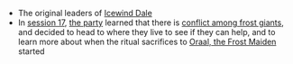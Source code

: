 - The original leaders of [Icewind Dale](/pages/icewind-dale)
- In [session 17](/pages/session-17), [the party](/pages/party) learned that there is [conflict among frost giants](/pages/frost-giant-conflict-resolution), and decided to head to where they live to see if they can help, and to learn more about when the ritual sacrifices to [Oraal, the Frost Maiden](#oraal-the-frost-maiden) started

